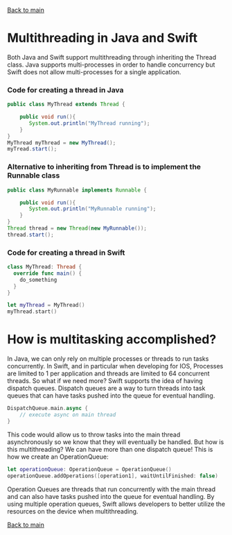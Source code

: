 [Back to main](README.md)
# Multithreading in Java and Swift
Both Java and Swift support multithreading through inheriting the Thread class. Java supports multi-processes in order to handle concurrency but Swift does not allow multi-processes for a single application.

### Code for creating a thread in Java
```Java
public class MyThread extends Thread {

    public void run(){
       System.out.println("MyThread running");
    }
}
MyThread myThread = new MyThread();
myTread.start();
```
### Alternative to inheriting from Thread is to implement the Runnable class
```Java
public class MyRunnable implements Runnable {

    public void run(){
       System.out.println("MyRunnable running");
    }
}
Thread thread = new Thread(new MyRunnable());
thread.start();
```

### Code for creating a thread in Swift
```Swift
class MyThread: Thread {
  override func main() {
    do_something
  }
}

let myThread = MyThread()
myThread.start()
```

# How is multitasking accomplished?
In Java, we can only rely on multiple processes or threads to run tasks concurrently. In Swift, and in particular when developing for IOS, Processes are limited to 1 per application and threads are limited to 64 concurrent threads. So what if we need more? Swift supports the idea of having dispatch queues. Dispatch queues are a way to turn threads into task queues that can have tasks pushed into the queue for eventual handling. 
```Swift
DispatchQueue.main.async {
    // execute async on main thread
}
```
This code would allow us to throw tasks into the main thread asynchronously so we know that they will eventually be handled. But how is this multithreading? We can have more than one dispatch queue! This is how we create an OperationQueue:
```Swift
let operationQueue: OperationQueue = OperationQueue()
operationQueue.addOperations([operation1], waitUntilFinished: false)
```
Operation Queues are threads that run concurrently with the main thread and can also have tasks pushed into the queue for eventual handling. By using multiple operation queues, Swift allows developers to better utilize the resources on the device when multithreading.

[Back to main](README.md)
